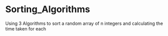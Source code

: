# Sorting_Algorithms
Using 3 Algorithms to sort a random array of n integers and calculating the time taken for each
